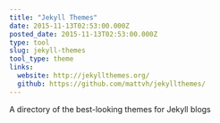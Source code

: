 ```yaml
---
title: "Jekyll Themes"
date: 2015-11-13T02:53:00.000Z
posted_date: 2015-11-13T02:53:00.000Z
type: tool
slug: jekyll-themes
tool_type: theme
links:
  website: http://jekyllthemes.org/
  github: https://github.com/mattvh/jekyllthemes/
---
```

A directory of the best-looking themes for Jekyll blogs




